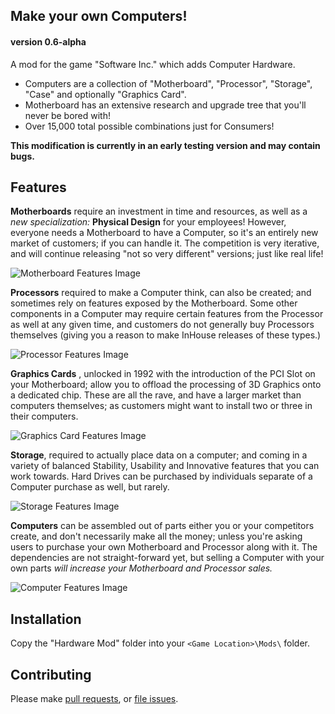 ## Make your own Computers!

#### version 0.6-alpha

A mod for the game "Software Inc." which adds Computer Hardware.

- Computers are a collection of "Motherboard", "Processor", "Storage", "Case" and optionally "Graphics Card".
- Motherboard has an extensive research and upgrade tree that you'll never be bored with!
- Over 15,000 total possible combinations just for Consumers!

**This modification is currently in an early testing version and may contain bugs.**

## Features
**Motherboards** require an investment in time and resources, as well as a *new specialization:* **Physical Design** for your employees!  However, everyone needs a Motherboard to have a Computer, so it's an entirely new market of customers; if you can handle it.  The competition is very iterative, and will continue releasing "not so very different" versions; just like real life!

![Motherboard Features Image](http://i.imgur.com/30LYrrg.png)

**Processors** required to make a Computer think, can also be created; and sometimes rely on features exposed by the Motherboard.  Some other components in a Computer may require certain features from the Processor as well at any given time, and customers do not generally buy Processors themselves (giving you a reason to make InHouse releases of these types.)

![Processor Features Image](http://i.imgur.com/L9qDsMs.png)

**Graphics Cards** , unlocked in 1992 with the introduction of the PCI Slot on your Motherboard; allow you to offload the processing of 3D Graphics onto a dedicated chip.  These are all the rave, and have a larger market than computers themselves; as customers might want to install two or three in their computers.

![Graphics Card Features Image](http://i.imgur.com/ZE6RM0y.png)

**Storage**, required to actually place data on a computer; and coming in a variety of balanced Stability, Usability and Innovative features that you can work towards.  Hard Drives can be purchased by individuals separate of a Computer purchase as well, but rarely.

![Storage Features Image](http://i.imgur.com/RaoDFpI.png)

**Computers** can be assembled out of parts either you or your competitors create, and don't necessarily make all the money; unless you're asking users to purchase your own Motherboard and Processor along with it.  The dependencies are not straight-forward yet, but selling a Computer with your own parts *will increase your Motherboard and Processor sales.*

![Computer Features Image](http://i.imgur.com/4VfzLTd.png)

## Installation
Copy the "Hardware Mod" folder into your `<Game Location>\Mods\` folder.

## Contributing
Please make [pull requests](https://github.com/AlbinoGeek/Hardware-Mod/pulls), or [file issues](https://github.com/AlbinoGeek/Hardware-Mod/issues).
